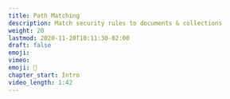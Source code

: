 ```yaml
---
title: Path Matching
description: Match security rules to documents & collections
weight: 20
lastmod: 2020-11-20T10:11:30-02:00
draft: false
emoji: 
vimeo: 
emoji: 🔑
chapter_start: Intro 
video_length: 1:42
---
```

